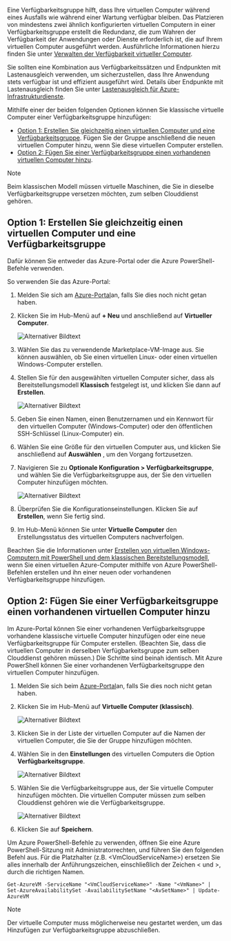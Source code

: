 


Eine Verfügbarkeitsgruppe hilft, dass Ihre virtuellen Computer während eines Ausfalls wie während einer Wartung verfügbar bleiben. Das Platzieren von mindestens zwei ähnlich konfigurierten virtuellen Computern in einer Verfügbarkeitsgruppe erstellt die Redundanz, die zum Wahren der Verfügbarkeit der Anwendungen oder Dienste erforderlich ist, die auf Ihrem virtuellen Computer ausgeführt werden. Ausführliche Informationen hierzu finden Sie unter [Verwalten der Verfügbarkeit virtueller Computer][Manage the availability of virtual machines].

Sie sollten eine Kombination aus Verfügbarkeitssätzen und Endpunkten mit Lastenausgleich verwenden, um sicherzustellen, dass Ihre Anwendung stets verfügbar ist und effizient ausgeführt wird. Details über Endpunkte mit Lastenausgleich finden Sie unter [Lastenausgleich für Azure-Infrastrukturdienste][Load balancing for Azure infrastructure services].

Mithilfe einer der beiden folgenden Optionen können Sie klassische virtuelle Computer einer Verfügbarkeitsgruppe hinzufügen:

* [Option 1: Erstellen Sie gleichzeitig einen virtuellen Computer und eine Verfügbarkeitsgruppe][Option 1: Create a virtual machine and an availability set at the same time]. Fügen Sie der Gruppe anschließend die neuen virtuellen Computer hinzu, wenn Sie diese virtuellen Computer erstellen.
* [Option 2: Fügen Sie einer Verfügbarkeitsgruppe einen vorhandenen virtuellen Computer hinzu][Option 2: Add an existing virtual machine to an availability set].

> [!NOTE]
> Beim klassischen Modell müssen virtuelle Maschinen, die Sie in dieselbe Verfügbarkeitsgruppe versetzen möchten, zum selben Clouddienst gehören.
> 
> 

## <a id="createset"> </a>Option 1: Erstellen Sie gleichzeitig einen virtuellen Computer und eine Verfügbarkeitsgruppe
Dafür können Sie entweder das Azure-Portal oder die Azure PowerShell-Befehle verwenden.

So verwenden Sie das Azure-Portal:

1. Melden Sie sich am [Azure-Portal](https://portal.azure.com)an, falls Sie dies noch nicht getan haben.
2. Klicken Sie im Hub-Menü auf **+ Neu** und anschließend auf **Virtueller Computer**.
   
    ![Alternativer Bildtext](./media/virtual-machines-common-classic-configure-availability/ChooseVMImage.png)
3. Wählen Sie das zu verwendende Marketplace-VM-Image aus. Sie können auswählen, ob Sie einen virtuellen Linux- oder einen virtuellen Windows-Computer erstellen.
4. Stellen Sie für den ausgewählten virtuellen Computer sicher, dass als Bereitstellungsmodell **Klassisch** festgelegt ist, und klicken Sie dann auf **Erstellen**.
   
    ![Alternativer Bildtext](./media/virtual-machines-common-classic-configure-availability/ChooseClassicModel.png)
5. Geben Sie einen Namen, einen Benutzernamen und ein Kennwort für den virtuellen Computer (Windows-Computer) oder den öffentlichen SSH-Schlüssel (Linux-Computer) ein. 
6. Wählen Sie eine Größe für den virtuellen Computer aus, und klicken Sie anschließend auf **Auswählen** , um den Vorgang fortzusetzen.
7. Navigieren Sie zu **Optionale Konfiguration > Verfügbarkeitsgruppe**, und wählen Sie die Verfügbarkeitsgruppe aus, der Sie den virtuellen Computer hinzufügen möchten.
   
    ![Alternativer Bildtext](./media/virtual-machines-common-classic-configure-availability/ChooseAvailabilitySet.png) 
8. Überprüfen Sie die Konfigurationseinstellungen. Klicken Sie auf **Erstellen**, wenn Sie fertig sind.
9. Im Hub-Menü können Sie unter **Virtuelle Computer** den Erstellungsstatus des virtuellen Computers nachverfolgen.

Beachten Sie die Informationen unter [Erstellen von virtuellen Windows-Computern mit PowerShell und dem klassischen Bereitstellungsmodell](../articles/virtual-machines/windows/classic/create-powershell.md?toc=%2fazure%2fvirtual-machines%2fwindows%2fclassic%2ftoc.json), wenn Sie einen virtuellen Azure-Computer mithilfe von Azure PowerShell-Befehlen erstellen und ihn einer neuen oder vorhandenen Verfügbarkeitsgruppe hinzufügen.

## <a id="addmachine"> </a>Option 2: Fügen Sie einer Verfügbarkeitsgruppe einen vorhandenen virtuellen Computer hinzu
Im Azure-Portal können Sie einer vorhandenen Verfügbarkeitsgruppe vorhandene klassische virtuelle Computer hinzufügen oder eine neue Verfügbarkeitsgruppe für Computer erstellen. (Beachten Sie, dass die virtuellen Computer in derselben Verfügbarkeitsgruppe zum selben Clouddienst gehören müssen.) Die Schritte sind beinah identisch. Mit Azure PowerShell können Sie einer vorhandenen Verfügbarkeitsgruppe den virtuellen Computer hinzufügen.

1. Melden Sie sich beim [Azure-Portal](https://portal.azure.com)an, falls Sie dies noch nicht getan haben.
2. Klicken Sie im Hub-Menü auf **Virtuelle Computer (klassisch)**.
   
    ![Alternativer Bildtext](./media/virtual-machines-common-classic-configure-availability/ChooseClassicVM.png)
3. Klicken Sie in der Liste der virtuellen Computer auf die Namen der virtuellen Computer, die Sie der Gruppe hinzufügen möchten.
4. Wählen Sie in den **Einstellungen** des virtuellen Computers die Option **Verfügbarkeitsgruppe**.
   
    ![Alternativer Bildtext](./media/virtual-machines-common-classic-configure-availability/AvailabilitySetSettings.png)
5. Wählen Sie die Verfügbarkeitsgruppe aus, der Sie virtuelle Computer hinzufügen möchten. Die virtuellen Computer müssen zum selben Clouddienst gehören wie die Verfügbarkeitsgruppe.
   
    ![Alternativer Bildtext](./media/virtual-machines-common-classic-configure-availability/AvailabilitySetPicker.png)
6. Klicken Sie auf **Speichern**.

Um Azure PowerShell-Befehle zu verwenden, öffnen Sie eine Azure PowerShell-Sitzung mit Administratorrechten, und führen Sie den folgenden Befehl aus. Für die Platzhalter (z.B. &lt;VmCloudServiceName&gt;) ersetzen Sie alles innerhalb der Anführungszeichen, einschließlich der Zeichen < und >, durch die richtigen Namen.

    Get-AzureVM -ServiceName "<VmCloudServiceName>" -Name "<VmName>" | Set-AzureAvailabilitySet -AvailabilitySetName "<AvSetName>" | Update-AzureVM

> [!NOTE]
> Der virtuelle Computer muss möglicherweise neu gestartet werden, um das Hinzufügen zur Verfügbarkeitsgruppe abzuschließen.
> 
> 

<!-- LINKS -->
[Option 1: Create a virtual machine and an availability set at the same time]: #createset
[Option 2: Add an existing virtual machine to an availability set]: #addmachine

[Load balancing for Azure infrastructure services]: ../articles/virtual-machines/virtual-machines-linux-load-balance.md
[Manage the availability of virtual machines]:../articles/virtual-machines/linux/manage-availability.md

[Create a virtual machine running Windows]: ../articles/virtual-machines/virtual-machines-windows-hero-tutorial.md
[Virtual Network overview]: ../articles/virtual-network/virtual-networks-overview.md

